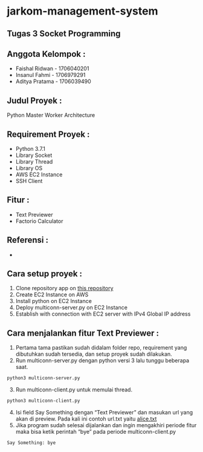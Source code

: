 # jarkom-management-system
## Tugas 3 Socket Programming

## Anggota Kelompok :

- Faishal Ridwan - 1706040201
- Insanul Fahmi - 1706979291
- Aditya Pratama - 1706039490

## Judul Proyek :

Python Master Worker Architecture

## Requirement Proyek :

- Python 3.7.1
- Library Socket
- Library Thread
- Library OS
- AWS EC2 Instance
- SSH Client

## Fitur :

- Text Previewer
- Factorio Calculator

## Referensi :

- 

## Cara setup proyek :

1. Clone repository app on [this repository](https://github.com/Aditya-sim/jarkom-management-system)
2. Create EC2 Instance on AWS
3. Install python on EC2 Instance
4. Deploy multiconn-server.py on EC2 Instance
5. Establish with connection with EC2 server with IPv4 Global IP address

## Cara menjalankan fitur Text Previewer :

1. Pertama tama pastikan sudah didalam folder repo, requirement yang dibutuhkan sudah tersedia, dan setup proyek sudah dilakukan.
2. Run multiconn-server.py dengan python versi 3 lalu tunggu beberapa saat.
```bash
python3 multiconn-server.py
```
3. Run multiconn-client.py untuk memulai thread.
```bash
python3 multiconn-client.py
```
4. Isi field Say Something dengan “Text Previewer” dan masukan url yang akan di preview. Pada kali ini contoh url.txt yaitu [alice.txt](“http://gaia.cs.umass.edu/wiresharklabs/alice.txt”)
5. Jika program sudah selesai dijalankan dan ingin mengakhiri periode fitur maka bisa ketik perintah “bye” pada periode multiconn-client.py
```bash
Say Something: bye
```





